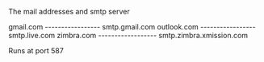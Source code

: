 The mail addresses and smtp server

gmail.com ----------------- smtp.gmail.com
outlook.com ----------------- smtp.live.com
zimbra.com ------------------ smtp.zimbra.xmission.com

Runs at port 587
